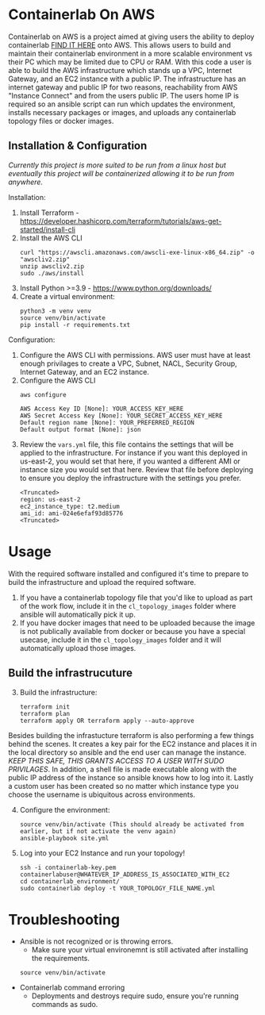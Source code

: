# Containerlab On AWS
Containerlab on AWS is a project aimed at giving users the ability to deploy containerlab [FIND IT HERE](https://containerlab.dev/) onto AWS.  This allows users to build and maintain their containerlab environment in a more scalable environment vs their PC which may be limited due to CPU or RAM.  With this code a user is able to build the AWS infrastructure which stands up a VPC, Internet Gateway, and an EC2 instance with a public IP.  The infrastructure has an internet gateway and public IP for two reasons, reachability from AWS "Instance Connect" and from the users public IP.  The users home IP is required so an ansible script can run which updates the environment, installs necessary packages or images, and uploads any containerlab topology files or docker images.

## Installation & Configuration
*Currently this project is more suited to be run from a linux host but eventually this project will be containerized allowing it to be run from anywhere.*

Installation:
1. Install Terraform - https://developer.hashicorp.com/terraform/tutorials/aws-get-started/install-cli
2. Install the AWS CLI
    ```
    curl "https://awscli.amazonaws.com/awscli-exe-linux-x86_64.zip" -o "awscliv2.zip"
    unzip awscliv2.zip
    sudo ./aws/install
    ```
3. Install Python >=3.9 - https://www.python.org/downloads/
4. Create a virtual environment:
    ```
    python3 -m venv venv
    source venv/bin/activate
    pip install -r requirements.txt
    ```

Configuration:
1. Configure the AWS CLI with permissions.  AWS user must have at least enough privilages to create a VPC, Subnet, NACL, Security Group, Internet Gateway, and an EC2 instance.
2. Configure the AWS CLI
    ```
    aws configure 

    AWS Access Key ID [None]: YOUR_ACCESS_KEY_HERE
    AWS Secret Access Key [None]: YOUR_SECRET_ACCESS_KEY_HERE
    Default region name [None]: YOUR_PREFERRED_REGION
    Default output format [None]: json
    ```
3. Review the ```vars.yml``` file, this file contains the settings that will be applied to the infrastructure.  For instance if you want this deployed in us-east-2, you would set that here, if you wanted a different AMI or instance size you would set that here.  Review that file before deploying to ensure you deploy the infrastructure with the settings you prefer.
    ```
    <Truncated>
    region: us-east-2
    ec2_instance_type: t2.medium
    ami_id: ami-024e6efaf93d85776
    <Truncated>
    ```

# Usage
With the required software installed and configured it's time to prepare to build the infrastructure and upload the required software.

1. If you have a containerlab topology file that you'd like to upload as part of the work flow, include it in the ```cl_topology_images``` folder where ansible will automatically pick it up.
2. If you have docker images that need to be uploaded because the image is not publically available from docker or because you have a special usecase, include it in the ```cl_topology_images``` folder and it will automatically upload those images.
## Build the infrastrucuture

3. Build the infrastructure:
    ```
    terraform init
    terraform plan
    terraform apply OR terraform apply --auto-approve
    ```

Besides building the infrastucture terraform is also performing a few things behind the scenes.  It creates a key pair for the EC2 instance and places it in the local directory so ansible and the end user can manage the instance.  *KEEP THIS SAFE, THIS GRANTS ACCESS TO A USER WITH SUDO PRIVILAGES*. In addition, a shell file is made executable along with the public IP address of the instance so ansible knows how to log into it.  Lastly a custom user has been created so no matter which instance type you choose the username is ubiquitous across environments.

4. Configure the environment:

    ```
    source venv/bin/activate (This should already be activated from earlier, but if not activate the venv again)
    ansible-playbook site.yml
    ```
5. Log into your EC2 Instance and run your topology!
    ```
    ssh -i containerlab-key.pem containerlabuser@WHATEVER_IP_ADDRESS_IS_ASSOCIATED_WITH_EC2
    cd containerlab_environment/
    sudo containerlab deploy -t YOUR_TOPOLOGY_FILE_NAME.yml
    ```


# Troubleshooting
- Ansible is not recognized or is throwing errors.
    - Make sure your virtual environemnt is still activated after installing the requirements.
    ```
    source venv/bin/activate
    ```
- Containerlab command erroring
    - Deployments and destroys require sudo, ensure you're running commands as sudo.